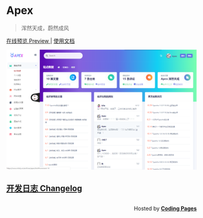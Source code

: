 # Apex

> 浑然天成，蔚然成风

[在线预览 Preview ](https://www.mlwly.cn/archives/apex.html) | [使用文档](https://handsome.mlwly.cn/)

![](image/Apex-index.png)



## [开发日志 Changelog](/changelog)

  <p style="float: right;">Hosted by <a href="https://pages.coding.me" style="font-weight: bold">Coding Pages</a></p>
